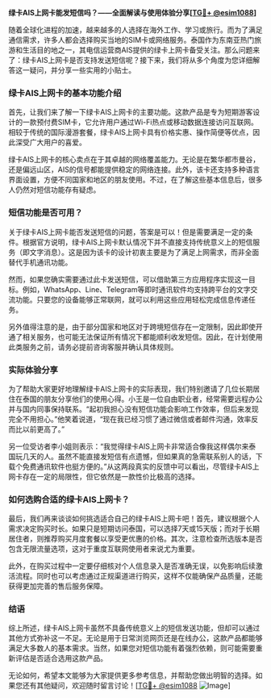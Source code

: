 **绿卡AIS上网卡能发短信吗？——全面解读与使用体验分享[[TG💪+ @esim1088](https://t.me/s/esim1088)]**

随着全球化进程的加速，越来越多的人选择在海外工作、学习或旅行。而为了满足通信需求，许多人都会选择购买当地的SIM卡或网络服务。泰国作为东南亚热门旅游和生活目的地之一，其电信运营商AIS提供的绿卡上网卡备受关注。那么问题来了：绿卡AIS上网卡是否支持发送短信呢？接下来，我们将从多个角度为您详细解答这一疑问，并分享一些实用的小贴士。

### 绿卡AIS上网卡的基本功能介绍

首先，让我们来了解一下绿卡AIS上网卡的主要功能。这款产品是专为短期游客设计的一款预付费SIM卡，它允许用户通过Wi-Fi热点或移动数据连接访问互联网。相较于传统的国际漫游套餐，绿卡AIS上网卡具有价格实惠、操作简便等优点，因此深受广大用户的喜爱。

绿卡AIS上网卡的核心卖点在于其卓越的网络覆盖能力。无论是在繁华都市曼谷，还是偏远山区，AIS的信号都能提供稳定的网络连接。此外，该卡还支持多种语言界面设置，方便不同国家和地区的朋友使用。不过，在了解这些基本信息后，很多人仍然对短信功能存有疑虑。

### 短信功能是否可用？

关于绿卡AIS上网卡能否发送短信的问题，答案是可以！但是需要满足一定的条件。根据官方说明，绿卡AIS上网卡默认情况下并不直接支持传统意义上的短信服务（即文字消息）。这是因为该卡的设计初衷主要是为了满足上网需求，而非全面替代手机通讯功能。

然而，如果您确实需要通过此卡发送短信，可以借助第三方应用程序实现这一目标。例如，WhatsApp、Line、Telegram等即时通讯软件均支持跨平台的文字交流功能。只要您的设备能够正常联网，就可以利用这些应用轻松完成信息传递任务。

另外值得注意的是，由于部分国家和地区对于跨境短信存在一定限制，因此即使开通了相关服务，也可能无法保证所有情况下都能顺利收发短信。因此，在计划使用此类服务之前，请务必提前咨询客服并确认具体规则。

### 实际体验分享

为了帮助大家更好地理解绿卡AIS上网卡的实际表现，我们特别邀请了几位长期居住在泰国的朋友分享他们的使用心得。小王是一位自由职业者，经常需要远程办公并与国内同事保持联系。“起初我担心没有短信功能会影响工作效率，但后来发现完全不用担心。”他笑着说道，“现在我已经习惯了通过微信或者邮件沟通，效率反而比以前更高了。”

另一位受访者李小姐则表示：“我觉得绿卡AIS上网卡非常适合像我这样偶尔来泰国玩几天的人。虽然不能直接发短信有点遗憾，但如果真的急需联系别人的话，下载个免费通讯软件也挺方便的。”从这两段真实的反馈中可以看出，尽管绿卡AIS上网卡存在一定的局限性，但它依然是一款性价比极高的选择。

### 如何选购合适的绿卡AIS上网卡？

最后，我们再来谈谈如何挑选适合自己的绿卡AIS上网卡吧！首先，建议根据个人需求决定购买时长。如果只是短期访问泰国，可以选择7天或15天版；而对于长期居住者，则推荐购买月度套餐以享受更优惠的价格。其次，注意检查所选版本是否包含无限流量选项，这对于重度互联网使用者来说尤为重要。

此外，在购买过程中一定要仔细核对个人信息录入是否准确无误，以免影响后续激活流程。同时也可以考虑通过正规渠道进行购买，这样不仅能确保产品质量，还能获得更加完善的售后服务保障。

### 结语

综上所述，绿卡AIS上网卡虽然不具备传统意义上的短信发送功能，但却可以通过其他方式弥补这一不足。无论是用于日常浏览网页还是在线办公，这款产品都能够满足大多数人的基本需求。当然，如果您对短信功能有着强烈依赖，则可能需要重新评估是否适合选用这款产品。

无论如何，希望本文能够为大家提供更多参考信息，并帮助您做出明智的选择。如果您还有其他疑问，欢迎随时留言讨论！[[TG💪+ @esim1088](https://t.me/s/esim1088) ![Image](https://i.postimg.cc/4NQfJmqS/Snipaste-2025-05-13-00-14-12.png)]